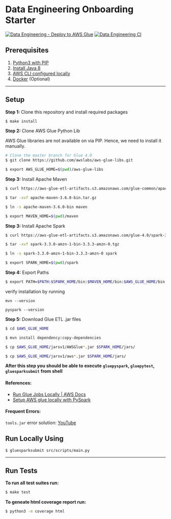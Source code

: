 
# Data Engineering Onboarding Starter

[![Data Engineering - Deploy to AWS Glue](https://github.com/wednesday-solutions/data-engg/actions/workflows/cd.yml/badge.svg)](https://github.com/wednesday-solutions/data-engg/actions/workflows/cd.yml) [![Data Engineering CI](https://github.com/wednesday-solutions/data-engg/actions/workflows/ci.yml/badge.svg)](https://github.com/wednesday-solutions/data-engg/actions/workflows/ci.yml)

## Prerequisites

1. [Python3 with PIP](https://www.python.org/downloads/)
2. [Install Java 8](https://www.oracle.com/in/java/technologies/downloads/#java8-mac)
3. [AWS CLI configured locally](https://docs.aws.amazon.com/cli/latest/userguide/cli-configure-quickstart.html)
4. [Docker](https://docs.docker.com/desktop/install/mac-install/) (Optional)

---

## Setup

**Step 1:** Clone this repository and install required packages

```bash
$ make install
```

**Step 2:** Clone AWS Glue Python Lib

AWS Glue libraries are not available on via PIP. Hence, we need to install it manually.

```bash
# Clone the master branch for Glue 4.0
$ git clone https://github.com/awslabs/aws-glue-libs.git

$ export AWS_GLUE_HOME=$(pwd)/aws-glue-libs
```

**Step 3:** Install Apache Maven

```bash
$ curl https://aws-glue-etl-artifacts.s3.amazonaws.com/glue-common/apache-maven-3.6.0-bin.tar.gz -o apache-maven-3.6.0-bin.tar.gz

$ tar -xvf apache-maven-3.6.0-bin.tar.gz

$ ln -s apache-maven-3.6.0-bin maven

$ export MAVEN_HOME=$(pwd)/maven
```

**Step 3:** Install Apache Spark

```bash
$ curl https://aws-glue-etl-artifacts.s3.amazonaws.com/glue-4.0/spark-3.3.0-amzn-1-bin-3.3.3-amzn-0.tgz -o spark-3.3.0-amzn-1-bin-3.3.3-amzn-0.tgz

$ tar -xvf spark-3.3.0-amzn-1-bin-3.3.3-amzn-0.tgz

$ ln -s spark-3.3.0-amzn-1-bin-3.3.3-amzn-0 spark

$ export SPARK_HOME=$(pwd)/spark
```

**Step 4:** Export Paths

```bash
$ export PATH=$PATH:$SPARK_HOME/bin:$MAVEN_HOME/bin:$AWS_GLUE_HOME/bin
```

verify installation by running

`mvn --version`

`pyspark --version`

**Step 5:** Download Glue ETL .jar files

```bash
$ cd $AWS_GLUE_HOME

$ mvn install dependency:copy-dependencies

$ cp $AWS_GLUE_HOME/jarsv1/AWSGlue*.jar $SPARK_HOME/jars/

$ cp $AWS_GLUE_HOME/jarsv1/aws*.jar $SPARK_HOME/jars/
```

**After this step you should be able to execute**
**`gluepyspark`, `gluepytest`, `gluesparksubmit`**
**from shell**

#### References:

- [Run Glue Jobs Locally | AWS Docs](https://docs.aws.amazon.com/glue/latest/dg/aws-glue-programming-etl-libraries.html)
- [Setup AWS glue locally with PySpark](https://medium.com/@divs.sheth/setup-aws-glue-locally-using-pycharm-ce-visual-studio-code-d948e5cf1b59)

#### Frequent Errors:

`tools.jar` error
solution: [YouTube](https://www.youtube.com/watch?v=W8gsavSbOcw&ab_channel=JustAnotherDangHowToChannel)



## Run Locally Using

```
$ gluesparksubmit src/scripts/main.py
```

---

## Run Tests

**To run all test suites run:**

```bash
$ make test
```

**To geneate html coverage report run:**

```bash
$ python3 -m coverage html
```

